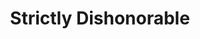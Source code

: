 ---
title: Strictly Dishonorable
year: 1948
opening_date: 1948-01-16
closing_date: 1948-01-23
layout: productions
image:
image_caption:
image_credit:
playbill:
category:
details:
  Theatre: Theatre Jacksonville
  Venue: Little Theatre
cast:
  Tomaso Antiovi: Abe Chardkoff
  Isabelle Parry: Alice Masters
  Judge Dempsey: C. Eugene Sayre
  Count DiRuvo: David W. Mozo
  Mario: Eugene Patton
  Patrolman Mulligan: Walter Feuer
  Harry Greene: William Baxter
  Giovavnni: William Demetree
crew:
  Director: L. Bramer Carlson
  Stage Manager: Connie Buchwald
  Assistant Stage Manager: Fred Lovejoy
  Set and Lighting Design: Duke LeBrun
  Lighting controls: Nina Branch
  Sound Effects: John Leipold
  Properties Chairman: Mary Claire Bates
  Properties: 
    - Irma Leipold
    - Mary Alice Gresham
    - Vonnie Patton
  Make-up:
    - Beverly Adams
    - Elmo Lehman
    - Louise Elkins
    - Sally Proctor
    - Su Hawkins
  Scene painting and construction:
    - Carole Henning
    - Charles Berry
    - David Salter
    - Duke LeBrun
    - Elsie Foreman
    - Ernestine Logie
    - Eugene Patton
    - Harriet Warner
    - Jeanne Edwards
    - Karl Knoche, Jr.
    - Nina Branch
    - Suzanne Kahr
    - Vivienne Salter
    - Vonnie Patton
  Scene Shifting:
    - Charles Berry
    - David Salter
    - Karl Knoche, Jr. 
  Curtain: Fred Lovejoy
understudies:
orchestra:
external_links:
---